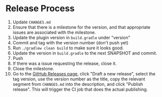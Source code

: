 # Release Process

1. Update `CHANGES.md`
1. Ensure that there is a milestone for the version, and that appropriate issues are associated with the milestone.
1. Update the plugin version in `build.gradle` under "version"
1. Commit and tag with the version number (don't push yet)
1. Run `./gradlew clean build` to make sure it looks good.
1. Update the version in `build.gradle` to the next SNAPSHOT and commit.
1. Push
1. If there was a issue requesting the release, close it.
1. Close the milestone.
1. Go to the [GitHub Releases page](https://github.com/davidmc24/gradle-avro-plugin/releases), click "Draft a new release", select the tag version, use the version number as the title, copy the relevant segment from `CHANGES.md` into the description, and click "Publish release".  This will trigger the CI job that does the actual publishing.
